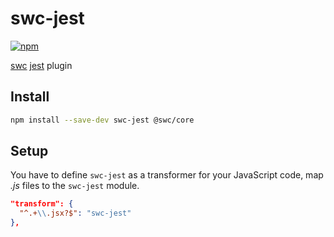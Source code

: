 # swc-jest

[![npm](https://img.shields.io/npm/v/swc-jest.svg)](https://www.npmjs.com/package/swc-jest)

[swc](https://github.com/swc-project/swc) [jest](https://github.com/facebook/jest) plugin

## Install

```bash
npm install --save-dev swc-jest @swc/core
```

## Setup

You have to define `swc-jest` as a transformer for your JavaScript code, map _.js_ files to the `swc-jest` module.

```json
"transform": {
  "^.+\\.jsx?$": "swc-jest"
},
```
